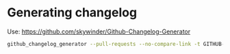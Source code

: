 # Generating changelog

Use: https://github.com/skywinder/Github-Changelog-Generator

```bash hhh
github_changelog_generator --pull-requests --no-compare-link -t GITHUB-TOKEN
```
